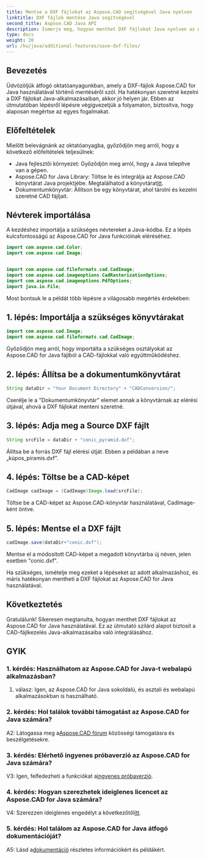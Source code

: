 ```yaml
---
title: Mentse a DXF fájlokat az Aspose.CAD segítségével Java nyelven
linktitle: DXF fájlok mentése Java segítségével
second_title: Aspose.CAD Java API
description: Ismerje meg, hogyan menthet DXF fájlokat Java nyelven az Aspose.CAD használatával. Kövesse lépésenkénti útmutatónkat a hatékony CAD-fájlkezelés érdekében.
type: docs
weight: 20
url: /hu/java/additional-features/save-dxf-files/
---
```

## Bevezetés

Üdvözöljük átfogó oktatóanyagunkban, amely a DXF-fájlok Aspose.CAD for Java használatával történő mentéséről szól. Ha hatékonyan szeretné kezelni a DXF fájlokat Java-alkalmazásaiban, akkor jó helyen jár. Ebben az útmutatóban lépésről lépésre végigvezetjük a folyamaton, biztosítva, hogy alaposan megértse az egyes fogalmakat.

## Előfeltételek

Mielőtt belevágnánk az oktatóanyagba, győződjön meg arról, hogy a következő előfeltételek teljesülnek:

- Java fejlesztői környezet: Győződjön meg arról, hogy a Java telepítve van a gépen.
-  Aspose.CAD for Java Library: Töltse le és integrálja az Aspose.CAD könyvtárat Java projektjébe. Megtalálhatod a könyvtárat[itt](https://releases.aspose.com/cad/java/).
- Dokumentumkönyvtár: Állítson be egy könyvtárat, ahol tárolni és kezelni szeretné CAD fájljait.

## Névterek importálása

A kezdéshez importálja a szükséges névtereket a Java-kódba. Ez a lépés kulcsfontosságú az Aspose.CAD for Java funkcióinak eléréséhez.

```java
import com.aspose.cad.Color;
import com.aspose.cad.Image;


import com.aspose.cad.fileformats.cad.CadImage;
import com.aspose.cad.imageoptions.CadRasterizationOptions;
import com.aspose.cad.imageoptions.PdfOptions;
import java.io.File;
```

Most bontsuk le a példát több lépésre a világosabb megértés érdekében:

## 1. lépés: Importálja a szükséges könyvtárakat

```java
import com.aspose.cad.Image;
import com.aspose.cad.fileformats.cad.CadImage;
```

Győződjön meg arról, hogy importálta a szükséges osztályokat az Aspose.CAD for Java fájlból a CAD-fájlokkal való együttműködéshez.

## 2. lépés: Állítsa be a dokumentumkönyvtárat

```java
String dataDir = "Your Document Directory" + "CADConversion/";
```

Cserélje le a "Dokumentumkönyvtár" elemet annak a könyvtárnak az elérési útjával, ahová a DXF fájlokat menteni szeretné.

## 3. lépés: Adja meg a Source DXF fájlt

```java
String srcFile = dataDir + "conic_pyramid.dxf";
```

Állítsa be a forrás DXF fájl elérési útját. Ebben a példában a neve „kúpos_piramis.dxf”.

## 4. lépés: Töltse be a CAD-képet

```java
CadImage cadImage = (CadImage)Image.load(srcFile);
```

Töltse be a CAD-képet az Aspose.CAD-könyvtár használatával, CadImage-ként öntve.

## 5. lépés: Mentse el a DXF fájlt

```java
cadImage.save(dataDir+"conic.dxf");
```

Mentse el a módosított CAD-képet a megadott könyvtárba új néven, jelen esetben "conic.dxf".

Ha szükséges, ismételje meg ezeket a lépéseket az adott alkalmazáshoz, és máris hatékonyan mentheti a DXF fájlokat az Aspose.CAD for Java használatával.

## Következtetés

Gratulálunk! Sikeresen megtanulta, hogyan menthet DXF fájlokat az Aspose.CAD for Java használatával. Ez az útmutató szilárd alapot biztosít a CAD-fájlkezelés Java-alkalmazásaiba való integrálásához.

## GYIK

### 1. kérdés: Használhatom az Aspose.CAD for Java-t webalapú alkalmazásban?

1. válasz: Igen, az Aspose.CAD for Java sokoldalú, és asztali és webalapú alkalmazásokban is használható.

### 2. kérdés: Hol találok további támogatást az Aspose.CAD for Java számára?

 A2: Látogassa meg a[Aspose.CAD fórum](https://forum.aspose.com/c/cad/19) közösségi támogatásra és beszélgetésekre.

### 3. kérdés: Elérhető ingyenes próbaverzió az Aspose.CAD for Java számára?

 V3: Igen, felfedezheti a funkciókat a[ingyenes próbaverzió](https://releases.aspose.com/).

### 4. kérdés: Hogyan szerezhetek ideiglenes licencet az Aspose.CAD for Java számára?

 V4: Szerezzen ideiglenes engedélyt a következőtől[itt](https://purchase.aspose.com/temporary-license/).

### 5. kérdés: Hol találom az Aspose.CAD for Java átfogó dokumentációját?

 A5: Lásd a[dokumentáció](https://reference.aspose.com/cad/java/) részletes információkért és példákért.
